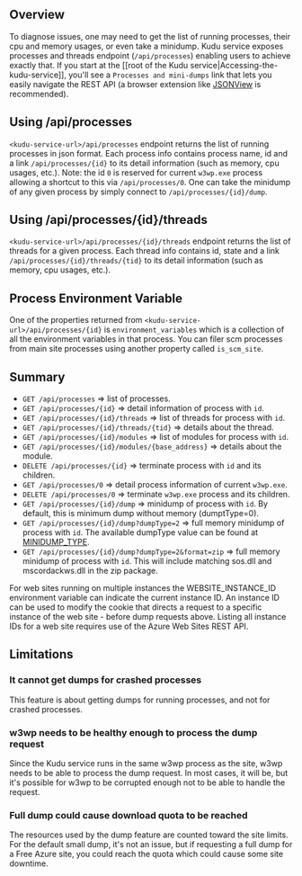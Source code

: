 ## Overview

To diagnose issues, one may need to get the list of running processes, their cpu and memory usages, or even take a minidump.  Kudu service exposes processes and threads endpoint (`/api/processes`) enabling users to achieve exactly that. If you start at the [[root of the Kudu service|Accessing-the-kudu-service]], you'll see a `Processes and mini-dumps` link that lets you easily navigate the REST API (a browser extension like [JSONView](https://chrome.google.com/webstore/detail/jsonview/chklaanhfefbnpoihckbnefhakgolnmc?hl=en) is recommended).

## Using /api/processes

`<kudu-service-url>/api/processes` endpoint returns the list of running processes in json format.   Each process info contains process name, id and a link `/api/processes/{id}` to its detail information (such as memory, cpu usages, etc.).  Note: the id `0` is reserved for current `w3wp.exe` process allowing a shortcut to this via `/api/processes/0`.  One can take the minidump of any given process by simply connect to `/api/processes/{id}/dump`.      

## Using /api/processes/{id}/threads

`<kudu-service-url>/api/processes/{id}/threads` endpoint returns the list of threads for a given process.   Each thread info contains id, state and a link `/api/processes/{id}/threads/{tid}` to its detail information (such as memory, cpu usages, etc.).  

## Process Environment Variable

One of the properties returned from `<kudu-service-url>/api/processes/{id}` is `environment_variables` which is a collection of all the environment variables in that process. You can filer scm processes from main site processes using another property called `is_scm_site`.

## Summary

* `GET /api/processes` => list of processes.
* `GET /api/processes/{id}` => detail information of process with `id`.
* `GET /api/processes/{id}/threads` => list of threads for process with `id`.
* `GET /api/processes/{id}/threads/{tid}` => details about the thread.
* `GET /api/processes/{id}/modules` => list of modules for process with `id`.
* `GET /api/processes/{id}/modules/{base_address}` => details about the module.
* `DELETE /api/processes/{id}` => terminate process with `id` and its children.
* `GET /api/processes/0` => detail process information of current `w3wp.exe`.
* `DELETE /api/processes/0` => terminate `w3wp.exe` process and its children.
* `GET /api/processes/{id}/dump` => minidump of process with `id`.  By default, this is minimum dump without memory (dumptType=0).
* `GET /api/processes/{id}/dump?dumpType=2` => full memory minidump of process with `id`.  The available dumpType  value can be found at [MINIDUMP_TYPE](http://msdn.microsoft.com/en-us/library/windows/desktop/ms680519.aspx).
* `GET /api/processes/{id}/dump?dumpType=2&format=zip` => full memory minidump of process with `id`.  This will include matching sos.dll and mscordackws.dll in the zip package.  

For web sites running on multiple instances the WEBSITE_INSTANCE_ID environment variable can indicate the current instance ID. An instance ID can be used to modify the cookie that directs a request to a specific instance of the web site - before dump requests above. Listing all instance IDs for a web site requires use of the Azure Web Sites REST API.  

## Limitations

### It cannot get dumps for crashed processes

This feature is about getting dumps for running processes, and not for crashed processes.

### w3wp needs to be healthy enough to process the dump request

Since the Kudu service runs in the same w3wp process as the site, w3wp needs to be able to process the dump request. In most cases, it will be, but it's possible for w3wp to be corrupted enough not to be able to handle the request.

### Full dump could cause download quota to be reached

The resources used by the dump feature are counted toward the site limits. For the default small dump, it's not an issue, but if requesting a full dump for a Free Azure site, you could reach the quota which could cause some site downtime.